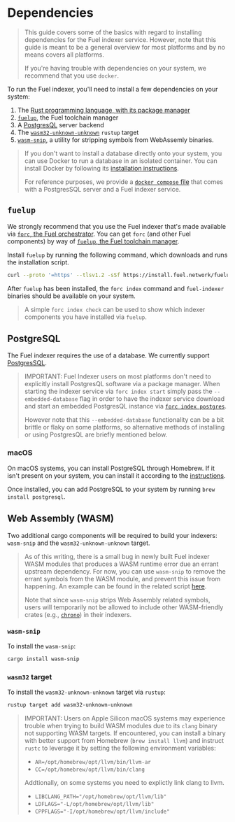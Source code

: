 # Dependencies

> This guide covers some of the basics with regard to installing dependencies for the Fuel indexer service. However, note that this guide is meant to be a general overview for most platforms and by no means covers all platforms.
>
> If you're having trouble with dependencies on your system, we recommend that you use `docker`.

To run the Fuel indexer, you'll need to install a few dependencies on your system:

1. The [Rust programming language, with its package manager](https://www.rust-lang.org/tools/install)
2. [`fuelup`](#fuelup), the Fuel toolchain manager
3. A [PostgresQL](#postgresql) server backend
4. The [`wasm32-unknown-unknown`](#web-assembly-wasm) `rustup` target
5. [`wasm-snip`](#web-assembly-wasm), a utility for stripping symbols from WebAssemly binaries.

> If you don't want to install a database directly onto your system, you can use Docker to run a database in an isolated container. You can install Docker by following its [installation instructions](https://docs.docker.com/get-docker/).
>
> For reference purposes, we provide a [`docker compose` file](https://github.com/FuelLabs/fuel-indexer/blob/develop/scripts/docker-compose.yaml) that comes with a PostgresSQL server and a Fuel indexer service.

## `fuelup`

We strongly recommend that you use the Fuel indexer that's made available via [`forc`, the Fuel orchestrator](https://fuellabs.github.io/sway/master/book/forc/index.html). You can get `forc` (and other Fuel components) by way of [`fuelup`, the Fuel toolchain manager](https://fuellabs.github.io/fuelup/latest).

Install `fuelup` by running the following command, which downloads and runs the installation script.

```bash
curl --proto '=https' --tlsv1.2 -sSf https://install.fuel.network/fuelup-init.sh | sh
```

After `fuelup` has been installed, the `forc index` command and `fuel-indexer` binaries should be available on your system.

> A simple `forc index check` can be used to show which indexer components you have installed via `fuelup`.

## PostgreSQL

The Fuel indexer requires the use of a database. We currently support [PostgresSQL](https://www.postgresql.org/docs/).

> IMPORTANT: Fuel Indexer users on most platforms don't need to explicitly install PostgresQL software via a package manager. When starting the indexer service via `forc index start` simply pass the `--embedded-database` flag in order to have the indexer service download and start an embedded PostgresQL instance via [`forc index postgres`](../forc-postgres/index.md).
>
> However note that this `--embedded-database` functionality can be a bit brittle or flaky on some platforms, so alternative methods of installing or using PostgresQL are briefly mentioned below.

### macOS

On macOS systems, you can install PostgreSQL through Homebrew. If it isn't present on your system, you can install it according to the [instructions](https://brew.sh/).

Once installed, you can add PostgreSQL to your system by running `brew install postgresql`.

## Web Assembly (WASM)

Two additional cargo components will be required to build your indexers: `wasm-snip` and the `wasm32-unknown-unknown` target.

> As of this writing, there is a small bug in newly built Fuel indexer WASM modules that produces a WASM runtime error due an errant upstream dependency. For now, you can use `wasm-snip` to remove the errant symbols from the WASM module, and prevent this issue from happening. An example can be found in the related script [here](https://github.com/FuelLabs/fuel-indexer/blob/develop/scripts/stripper.bash).
>
> Note that since `wasm-snip` strips Web Assembly related symbols, users will temporarily not be allowed to include other WASM-friendly crates (e.g., [`chrono`](https://docs.rs/chrono/latest/chrono/)) in their indexers.

### `wasm-snip`

To install the `wasm-snip`:

```bash
cargo install wasm-snip
```

### `wasm32` target

To install the `wasm32-unknown-unknown` target via `rustup`:

```bash
rustup target add wasm32-unknown-unknown
```

> IMPORTANT: Users on Apple Silicon macOS systems may experience trouble when trying to build WASM modules due to its `clang` binary not supporting WASM targets. If encountered, you can install a binary with better support from Homebrew (`brew install llvm`) and instruct `rustc` to leverage it by setting the following environment variables:
>
> - `AR=/opt/homebrew/opt/llvm/bin/llvm-ar`
> - `CC=/opt/homebrew/opt/llvm/bin/clang`
>
> Addtionally, on some systems you need to explictly link clang to llvm.
>
> - `LIBCLANG_PATH="/opt/homebrew/opt/llvm/lib"`
> - `LDFLAGS="-L/opt/homebrew/opt/llvm/lib"`
> - `CPPFLAGS="-I/opt/homebrew/opt/llvm/include"`
